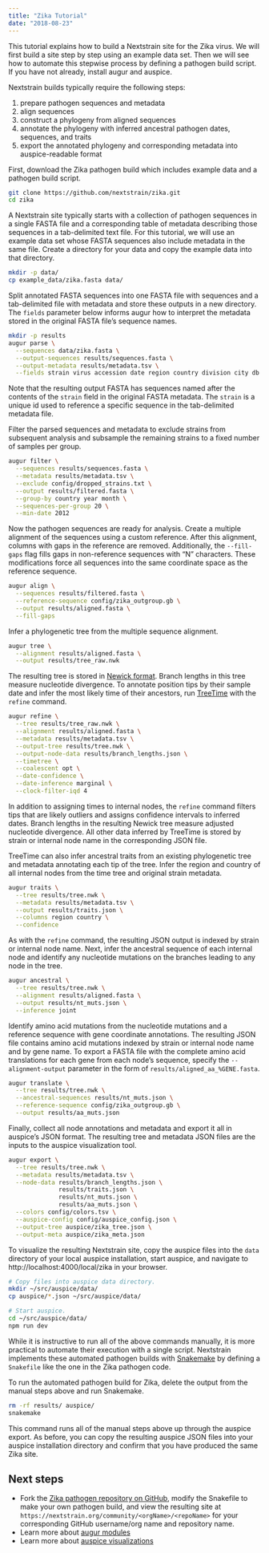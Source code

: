 ```yaml
---
title: "Zika Tutorial"
date: "2018-08-23"
---
```


This tutorial explains how to build a Nextstrain site for the Zika virus.
We will first build a site step by step using an example data set.
Then we will see how to automate this stepwise process by defining a pathogen build script.
If you have not already, install augur and auspice.

Nextstrain builds typically require the following steps:

1. prepare pathogen sequences and metadata
2. align sequences
3. construct a phylogeny from aligned sequences
4. annotate the phylogeny with inferred ancestral pathogen dates, sequences, and traits
5. export the annotated phylogeny and corresponding metadata into auspice-readable format

First, download the Zika pathogen build which includes example data and a pathogen build script.

```bash
git clone https://github.com/nextstrain/zika.git
cd zika
```

A Nextstrain site typically starts with a collection of pathogen sequences in a single FASTA file and a corresponding table of metadata describing those sequences in a tab-delimited text file.
For this tutorial, we will use an example data set whose FASTA sequences also include metadata in the same file.
Create a directory for your data and copy the example data into that directory.

```bash
mkdir -p data/
cp example_data/zika.fasta data/
```

Split annotated FASTA sequences into one FASTA file with sequences and a tab-delimited file with metadata and store these outputs in a new directory.
The `fields` parameter below informs augur how to interpret the metadata stored in the original FASTA file’s sequence names.

```bash
mkdir -p results
augur parse \
  --sequences data/zika.fasta \
  --output-sequences results/sequences.fasta \
  --output-metadata results/metadata.tsv \
  --fields strain virus accession date region country division city db segment authors url title journal paper_url
```

Note that the resulting output FASTA has sequences named after the contents of the `strain` field in the original FASTA metadata.
The `strain` is a unique id used to reference a specific sequence in the tab-delimited metadata file.

Filter the parsed sequences and metadata to exclude strains from subsequent analysis and subsample the remaining strains to a fixed number of samples per group.

```bash
augur filter \
  --sequences results/sequences.fasta \
  --metadata results/metadata.tsv \
  --exclude config/dropped_strains.txt \
  --output results/filtered.fasta \
  --group-by country year month \
  --sequences-per-group 20 \
  --min-date 2012
```

Now the pathogen sequences are ready for analysis.
Create a multiple alignment of the sequences using a custom reference.
After this alignment, columns with gaps in the reference are removed.
Additionally, the `--fill-gaps` flag fills gaps in non-reference sequences with “N” characters.
These modifications force all sequences into the same coordinate space as the reference sequence.

```bash
augur align \
  --sequences results/filtered.fasta \
  --reference-sequence config/zika_outgroup.gb \
  --output results/aligned.fasta \
  --fill-gaps
```

Infer a phylogenetic tree from the multiple sequence alignment.

```bash
augur tree \
  --alignment results/aligned.fasta \
  --output results/tree_raw.nwk
```

The resulting tree is stored in [Newick format](http://evolution.genetics.washington.edu/phylip/newicktree.html).
Branch lengths in this tree measure nucleotide divergence.
To annotate position tips by their sample date and infer the most likely time of their ancestors, run [TreeTime](https://github.com/neherlab/treetime) with the `refine` command.

```bash
augur refine \
  --tree results/tree_raw.nwk \
  --alignment results/aligned.fasta \
  --metadata results/metadata.tsv \
  --output-tree results/tree.nwk \
  --output-node-data results/branch_lengths.json \
  --timetree \
  --coalescent opt \
  --date-confidence \
  --date-inference marginal \
  --clock-filter-iqd 4
```

In addition to assigning times to internal nodes, the `refine` command filters tips that are likely outliers and assigns confidence intervals to inferred dates.
Branch lengths in the resulting Newick tree measure adjusted nucleotide divergence.
All other data inferred by TreeTime is stored by strain or internal node name in the corresponding JSON file.

TreeTime can also infer ancestral traits from an existing phylogenetic tree and metadata annotating each tip of the tree.
Infer the region and country of all internal nodes from the time tree and original strain metadata.

```bash
augur traits \
  --tree results/tree.nwk \
  --metadata results/metadata.tsv \
  --output results/traits.json \
  --columns region country \
  --confidence
```

As with the `refine` command, the resulting JSON output is indexed by strain or internal node name.
Next, infer the ancestral sequence of each internal node and identify any nucleotide mutations on the branches leading to any node in the tree.

```bash
augur ancestral \
  --tree results/tree.nwk \
  --alignment results/aligned.fasta \
  --output results/nt_muts.json \
  --inference joint
```

Identify amino acid mutations from the nucleotide mutations and a reference sequence with gene coordinate annotations.
The resulting JSON file contains amino acid mutations indexed by strain or internal node name and by gene name.
To export a FASTA file with the complete amino acid translations for each gene from each node’s sequence, specify the `--alignment-output` parameter in the form of `results/aligned_aa_%GENE.fasta`.

```bash
augur translate \
  --tree results/tree.nwk \
  --ancestral-sequences results/nt_muts.json \
  --reference-sequence config/zika_outgroup.gb \
  --output results/aa_muts.json
```

Finally, collect all node annotations and metadata and export it all in auspice’s JSON format.
The resulting tree and metadata JSON files are the inputs to the auspice visualization tool.

```bash
augur export \
  --tree results/tree.nwk \
  --metadata results/metadata.tsv \
  --node-data results/branch_lengths.json \
              results/traits.json \
              results/nt_muts.json \
              results/aa_muts.json \
  --colors config/colors.tsv \
  --auspice-config config/auspice_config.json \
  --output-tree auspice/zika_tree.json \
  --output-meta auspice/zika_meta.json
```

To visualize the resulting Nextstrain site, copy the auspice files into the `data` directory of your local auspice installation, start auspice, and navigate to http://localhost:4000/local/zika in your browser.

```bash
# Copy files into auspice data directory.
mkdir ~/src/auspice/data/
cp auspice/*.json ~/src/auspice/data/

# Start auspice.
cd ~/src/auspice/data/
npm run dev
```

While it is instructive to run all of the above commands manually, it is more practical to automate their execution with a single script.
Nextstrain implements these automated pathogen builds with [Snakemake](https://snakemake.readthedocs.io/en/stable/index.html) by defining a `Snakefile` like the one in the Zika pathogen code.

To run the automated pathogen build for Zika, delete the output from the manual steps above and run Snakemake.

```bash
rm -rf results/ auspice/
snakemake
```

This command runs all of the manual steps above up through the auspice export.
As before, you can copy the resulting auspice JSON files into your auspice installation directory and confirm that you have produced the same Zika site.

## Next steps

  * Fork the [Zika pathogen repository on GitHub](https://github.com/nextstrain/zika), modify the Snakefile to make your own pathogen build, and view the resulting site at `https://nextstrain.org/community/<orgName>/<repoName>` for your corresponding GitHub username/org name and repository name.
  * Learn more about [augur modules](/docs/bioinformatics/introduction)
  * Learn more about [auspice visualizations](/docs/visualisation/introduction)
